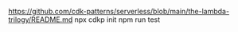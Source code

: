 https://github.com/cdk-patterns/serverless/blob/main/the-lambda-trilogy/README.md
npx cdkp init <the lambda trilogy>
npm run test
